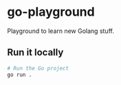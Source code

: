 # go-playground

Playground to learn new Golang stuff.

## Run it locally

```bash
# Run the Go project 
go run .
```